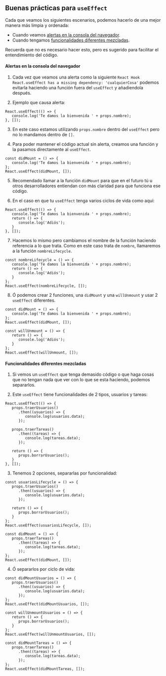 ## Buenas prácticas para `useEffect`

Cada que veamos los siguientes escenarios, podemos hacerlo de una mejor manera más limpia y ordenada:
   - Cuando veamos [alertas en la consola del navegador](#alertas-en-la-consola-del-navegador).
   - Cuando tengamos [funcionalidades diferentes mezcladas](#funcionalidades-diferentes-mezcladas).

Recuerda que no es necesario hacer esto, pero es sugerido para facilitar el entendimiento del código.

#### Alertas en la consola del navegador

1. Cada vez que veamos una alerta como la siguiente `React Hook React.useEffect has a missing dependency: 'cualquierCosa'` podemos evitarla haciendo una función fuera del `useEffect` y añadiendola después.

2. Ejemplo que causa alerta:
```
React.useEffect(() => {
   console.log('Te damos la bienvenida ' + props.nombre);
}, []);
```

3. En este caso estamos utilizando `props.nombre` dentro del `useEffect` pero no lo mandamos dentro de `[]`.

4. Para poder mantener el código actual sin alerta, creamos una función y la pasamos directamente al `useEffect`.
```
const didMount = () => {
   console.log('Te damos la bienvenida ' + props.nombre);
};
React.useEffect(didMount, []);
```

5. Recomendado llamar a la función `didMount` para que en el futuro tú u otros desarrolladores entiendan con más claridad para que funciona ese código.

6. En el caso en que tu `useEffect` tenga varios ciclos de vida como aquí:
```
React.useEffect(() => {
   console.log('Te damos la bienvenida ' + props.nombre);
   return () => {
      console.log('Adiós');
   }
}, []);
```

7. Hacemos lo mismo pero cambiamos el nombre de la función haciendo referencia a lo que trata. Como en este caso trata de `nombre`, llamaremos a la función `nombreLifecycle`.
```
const nombreLifecycle = () => {
   console.log('Te damos la bienvenida ' + props.nombre);
   return () => {
      console.log('Adiós');
   }
};
React.useEffect(nombreLifecycle, []);
```

8. Ó podemos crear 2 funciones, una `didMount` y una `willUnmount` y usar 2 `useEffect` diferentes.
```
const didMount = () => {
   console.log('Te damos la bienvenida ' + props.nombre);
};
React.useEffect(didMount, []);

const willUnmount = () => {
   return () => {
      console.log('Adiós');
   }
};
React.useEffect(willUnmount, []);
```

#### Funcionalidades diferentes mezcladas

1. Si vemos un `useEffect` que tenga demasido código o que haga cosas que no tengan nada que ver con lo que se esta haciendo, podemos separarlos.

2. Este `useEffect` tiene funcionalidades de 2 tipos, usuarios y tareas:
```
React.useEffect(() => {
   props.traerUsuarios()
      .then((usuarios) => {
         console.log(usuarios.data);
      });

   props.traerTareas()
      .then((tareas) => {
         console.log(tareas.data);
      });

   return () => {
      props.borrarUsuarios();
   }
}, []);
``` 

3. Tenemos 2 opciones, separarlas por funcionalidad:
```
const usuariosLifecycle = () => {
   props.traerUsuarios()
      .then((usuarios) => {
         console.log(usuarios.data);
      });

   return () => {
      props.borrarUsuarios();
   }
};
React.useEffect(usuariosLifecycle, []);

const didMount = () => {
   props.traerTareas()
      .then((tareas) => {
         console.log(tareas.data);
      });
};
React.useEffect(didMount, []);
```

4. Ó separarlos por ciclo de vida:
```
const didMountUsuarios = () => {
   props.traerUsuarios()
      .then((usuarios) => {
         console.log(usuarios.data);
      });
};
React.useEffect(didMountUsuarios, []);

const willUnmountUsuarios = () => {
   return () => {
      props.borrarUsuarios();
   }
};
React.useEffect(willUnmountUsuarios, []);

const didMountTareas = () => {
   props.traerTareas()
      .then((tareas) => {
         console.log(tareas.data);
      });
};
React.useEffect(didMountTareas, []);
```
